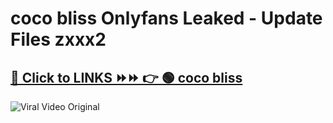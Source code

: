
 # coco bliss Onlyfans Leaked - Update Files zxxx2

## <h2><a href="https://clipsfans.com/coco_bliss&ref=git">🔗 Click to LINKS ⏩⏩ 👉 🟢 coco bliss </a></h2>

<a href="https://clipsfans.com/coco_bliss&ref=git" rel="nofollow" data-target="animated-image.originalLink"><img src="https://i.ibb.co.com/xMMVF88/686577567.gif" alt="Viral Video Original" style="max-width: 100%; display: inline-block;" data-target="animated-image.originalImage"></a>

